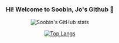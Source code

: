 <div align="center">

### Hi! Welcome to **Soobin, Jo**'s Github 👋  
![Soobin's GitHub stats](https://github-readme-stats.vercel.app/api?username=jo-soobin&count_private=true&show_icons=true&theme=dracula)



[![Top Langs](https://github-readme-stats.vercel.app/api/top-langs/?username=jo-soobin&layout=compact&show_icons=true&theme=dracula)](https://github.com/jo-soobin/github-readme-stats)

</div>

<!--
**jo-soobin/Jo-soobin** is a ✨ _special_ ✨ repository because its `README.md` (this file) appears on your GitHub profile.

Here are some ideas to get you started:

- 🔭 I’m currently working on ...
- 🌱 I’m currently learning ...
- 👯 I’m looking to collaborate on ...
- 🤔 I’m looking for help with ...
- 💬 Ask me about ...
- 📫 How to reach me: ...
- 😄 Pronouns: ...
- ⚡ Fun fact: ...
-->
